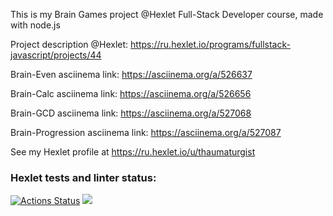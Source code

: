 This is my Brain Games project @Hexlet Full-Stack Developer course, made with node.js

Project description @Hexlet: https://ru.hexlet.io/programs/fullstack-javascript/projects/44

Brain-Even asciinema link: https://asciinema.org/a/526637

Brain-Calc asciinema link: https://asciinema.org/a/526656

Brain-GCD asciinema link: https://asciinema.org/a/527068

Brain-Progression asciinema link: https://asciinema.org/a/527087

See my Hexlet profile at https://ru.hexlet.io/u/thaumaturgist

### Hexlet tests and linter status:
[![Actions Status](https://github.com/Taumaturgist/backend-project-44/workflows/hexlet-check/badge.svg)](https://github.com/Taumaturgist/backend-project-44/actions)
<a href="https://codeclimate.com/github/Taumaturgist/backend-project-44/maintainability"><img src="https://api.codeclimate.com/v1/badges/03b5fb335e1fc3cc3a9c/maintainability" /></a>